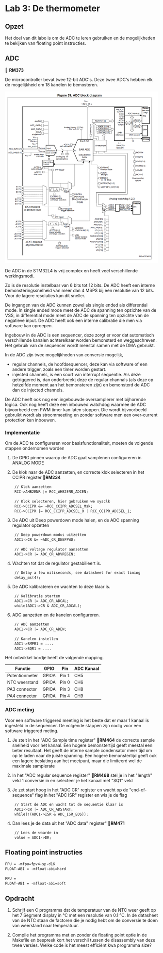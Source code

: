 # Lab 3: De thermometer

## Opzet

Het doel van dit labo is om de ADC te leren gebruiken en de mogelijkheden te bekijken van floating point instructies.

## ADC

📌 **RM373**

De microcontroller bevat twee 12-bit ADC's. Deze twee ADC's hebben elk de mogelijkheid om 18 kanelen te bemosteren.

![ADC blokdiagramma](img/rm_adc.PNG)

De ADC in de STM32L4 is vrij complex en heeft veel verschillende werkingsmodi.

Zo is de resolutie instelbaar van 6 bits tot 12 bits. De ADC heeft een interne bemonsteringssnelheid van meer dan 4 MSPS bij een resolutie van 12 bits. Voor de lagere resoluties kan dit sneller. 

De ingangen van de ADC kunnen zowel als single ended als differential mode. In single ended mode meet de ADC de spanning ten opzichte van de VSS, in differential mode meet de ADC de spanning ten opzichte van de negatieve input. De ADC heeft ook een interne calibratie die men via software kan oproepen. 

Ingebouw in de ADC is een sequencer, deze zorgt er voor dat automatisch verschillende kanalen achterelkaar worden bemonsterd en weggeschreven. Het gebruik van de sequencer wordt meestal samen met de DMA gebruikt.

In de ADC zijn twee mogelijkheden van conversie mogelijk,
* regular channels, de hoofdsequencer, deze kan via software of een andere trigger, zoals een timer worden gestart.
* injected channels, is een soort van interrupt sequentie. Als deze getriggered is, dan onderbreekt deze de regular channals (als deze op hetzelfde moment aan het bemonsteren zijn) en bemonsterd de ADC dan de injected channels. 

De ADC heeft ook nog een ingebouwde oversamplerer met bijhorende logica. Ook nog heeft deze een inbouwed watchdog waarmee de ADC bijvoorbeeld een PWM timer kan laten stoppen. Die wordt bijvoorbeeld gebruikt wordt als stroommeeting en zonder software men een over-current protection kan inbouwen. 

### Implementatie

Om de ADC te configureren voor basisfunctionaliteit, moeten de volgende stappen ondernomen worden

1. De GPIO pinnen waarop de ADC gaat samplenen configureren in ANALOG MODE
2. De klok naar de ADC aanzetten, en correcte klok selecteren in het CCIPR register 📌**RM234**


		// Klok aanzetten
		RCC->AHB2ENR |= RCC_AHB2ENR_ADCEN; 

		// Klok selecteren, hier gebruiken we sysclk
		RCC->CCIPR &= ~RCC_CCIPR_ADCSEL_Msk;
		RCC->CCIPR |= RCC_CCIPR_ADCSEL_0 | RCC_CCIPR_ADCSEL_1;


3. De ADC uit Deep powerdown mode halen, en de ADC spanning regulator opzetten

		// Deep powerdown modus uitzetten
		ADC1->CR &= ~ADC_CR_DEEPPWD;

		// ADC voltage regulator aanzetten
		ADC1->CR |= ADC_CR_ADVREGEN;

4. Wachten tot dat de regulator gestabilieert is.

		// Delay a few miliseconds, see datasheet for exact timing
		delay_ms(4);

5. De ADC kalibrateren en wachten to deze klaar is.

		// Kalibratie starten
		ADC1->CR |= ADC_CR_ADCAL;
		while(ADC1->CR & ADC_CR_ADCAL);

6. ADC aanzetten en de kanelen configureren. 

		// ADC aanzetten
		ADC1->CR |= ADC_CR_ADEN;

		// Kanelen instellen
		ADC1->SMPR1 = ....
		ADC1->SQR1 = ....

Het ontwikkel bordje heeft de volgende mapping. 

| Functie | GPIO | Pin |  ADC Kanaal |
| ------- | ---- | --- | ----------- |
| Potentionmeter | GPIOA | Pin 1 | CH5 |
| NTC weerstand  | GPIOA | Pin 0 | CH6 |
| PA3 connector  | GPIOA | Pin 3 | CH8 |
| PA4 connector | GPIOA | Pin 4 | CH9 |

### ADC meting

Voor een software triggered meeting is het beste dat er maar 1 kanaal is ingesteld in de sequencer. De volgende stappen zijn nodig voor een software triggered meting.

1. Je stelt in het "ADC Sample time register" 📌**RM464** de correcte sample snelheid voor het kanaal. Een hogere bemonstertijd geeft meestal een beter resultaat. Het geeft de interne sample condensator meer tijd om op te laden naar de juiste spanning. Een hogere bemonstertijd geeft ook een lagere beslating aan het meetpunt, maar die limiteerd wel de maximale samplerate
2. In het "ADC regular sequence register" 📌**RM468** stel je in het "length" veld 1 conversie in en selecteer je het kanaal met "SQ1" veld
3. Je zet start hoog in het "ADC CR" register en wacht op de "end-of-sequence" flag in het "ADC ISR" register en wis je de flag

		// Start de ADC en wacht tot de sequentie klaar is
		ADC1->CR |= ADC_CR_ADSTART;
		while(!(ADC1->ISR & ADC_ISR_EOS));

4. Dan lees je de data uit het "ADC data" register" 📌**RM471**

		// Lees de waarde in
		value = ADC1->DR;

## Floating point instructies

    FPU = -mfpu=fpv4-sp-d16
    FLOAT-ABI = -mfloat-abi=hard

    FPU = 
    FLOAT-ABI = -mfloat-abi=soft

## Opdracht

1. Schrijf een C programma dat de temperatuur van de NTC weer geeft op het 7 Segment display in °C met een resolutie van 0.1 °C. In de datasheet van de NTC staan de factoren die je nodig hebt om de conversie te doen van weerstand naar temperatuur.  

2. Compile het programma met en zonder de floating point optie in de Makefile en bespreek kort het verschil tussen de disassembly van deze twee versies. Welke code is het meest efficiënt kwa programma size?

